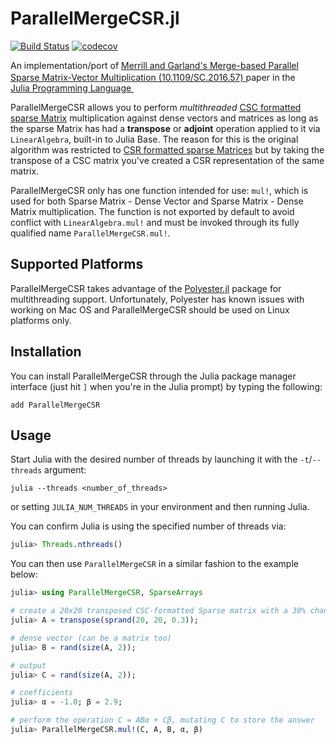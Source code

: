 # ParallelMergeCSR.jl

[![Build Status](https://github.com/QuEraComputing/Bloqade.jl/workflows/CI/badge.svg)](https://github.com/QuEraComputing/Bloqade.jl/actions)
[![codecov](https://codecov.io/gh/QuEraComputing/ParallelMergeCSR.jl/branch/main/graph/badge.svg?token=P0UCC5CAVB)](https://codecov.io/gh/QuEraComputing/ParallelMergeCSR.jl)

<p>
An implementation/port of <a href="https://rd.yyrcd.com/CUDA/2022-03-14-Merge-based%20Parallel%20Sparse%20Matrix-Vector%20Multiplication.pdf"> Merrill and Garland's Merge-based Parallel Sparse Matrix-Vector Multiplication (10.1109/SC.2016.57) </a> paper in 
the &nbsp;
    <a href="https://julialang.org">
        <img src="https://raw.githubusercontent.com/JuliaLang/julia-logo-graphics/master/images/julia.ico" width="16em">
        Julia Programming Language
    </a>
    &nbsp;
</p>

ParallelMergeCSR allows you to perform *multithreaded* [CSC formatted sparse Matrix](https://en.wikipedia.org/wiki/Sparse_matrix#Compressed_sparse_column_.28CSC_or_CCS.29) multiplication against dense vectors and matrices as long as the sparse Matrix has had a **transpose** or **adjoint** operation applied to it via `LinearAlgebra`, built-in to Julia Base. The reason for this is the original algorithm was restricted to [CSR formatted sparse Matrices](https://en.wikipedia.org/wiki/Sparse_matrix#Compressed_sparse_row_(CSR,_CRS_or_Yale_format)) but by taking the transpose of a CSC matrix you've created a CSR representation of the same matrix.

ParallelMergeCSR only has one function intended for use: `mul!`, which is used for both Sparse Matrix - Dense Vector and Sparse Matrix - Dense Matrix multiplication. The function is not exported by default to avoid conflict with `LinearAlgebra.mul!` and must be invoked through its fully qualified name `ParallelMergeCSR.mul!`.

## Supported Platforms

ParallelMergeCSR takes advantage of the [Polyester.jl](https://github.com/JuliaSIMD/Polyester.jl) package for multithreading support. Unfortunately, Polyester has known issues with working on Mac OS and ParallelMergeCSR should be used on Linux platforms only.

## Installation

You can install ParallelMergeCSR through the Julia package manager interface (just hit `]` when you're in the Julia prompt) by typing the following:
```
add ParallelMergeCSR
```

## Usage

Start Julia with the desired number of threads by launching it with the `-t`/`--threads` argument:
```
julia --threads <number_of_threads>
```
or setting `JULIA_NUM_THREADS` in your environment and then running Julia.

You can confirm Julia is using the specified number of threads via:

```julia
julia> Threads.nthreads()
```

You can then use `ParallelMergeCSR` in a similar fashion to the example below:

```julia
julia> using ParallelMergeCSR, SparseArrays

# create a 20x20 transposed CSC-formatted Sparse matrix with a 30% chance of values appearing
julia> A = transpose(sprand(20, 20, 0.3));

# dense vector (can be a matrix too)
julia> B = rand(size(A, 2));

# output
julia> C = rand(size(A, 2));

# coefficients
julia> α = -1.0; β = 2.9;

# perform the operation C = ABα + Cβ, mutating C to store the answer
julia> ParallelMergeCSR.mul!(C, A, B, α, β)
```
